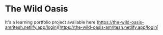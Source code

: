 # The Wild Oasis

It's a learning portfolio project available here (https://the-wild-oasis-amritesh.netlify.app/login)[https://the-wild-oasis-amritesh.netlify.app/login]

